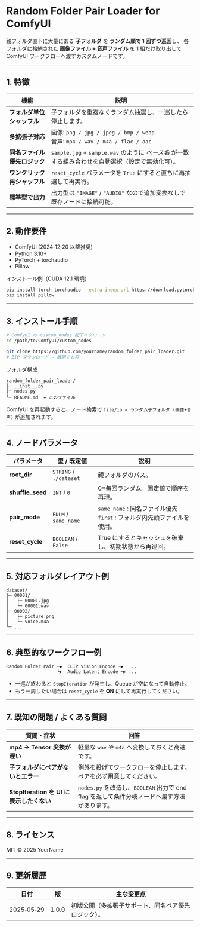 # Random Folder Pair Loader for ComfyUI

親フォルダ直下に大量にある **子フォルダ** を **ランダム順で 1 回ずつ巡回**し、
各フォルダに格納された **画像ファイル + 音声ファイル** を 1 組だけ取り出して ComfyUI ワークフローへ渡すカスタムノードです。

---

## 1. 特徴

| 機能               | 説明                                                                        |
| ---------------- | ------------------------------------------------------------------------- |
| **フォルダ単位シャッフル**  | 子フォルダを重複なくランダム抽選し、一巡したら停止します。                                             |
| **多拡張子対応**       | 画像: `png / jpg / jpeg / bmp / webp`<br>音声: `mp4 / wav / m4a / flac / aac` |
| **同名ファイル優先ロジック** | `sample.jpg` + `sample.wav` のように *ベース名* が一致する組み合わせを自動選択（設定で無効化可）。         |
| **ワンクリック再シャッフル** | `reset_cycle` パラメータを `True` にすると直ちに再抽選して再実行。                              |
| **標準型で出力**       | 出力型は `"IMAGE"` / `"AUDIO"` なので追加変換なしで既存ノードに接続可能。                          |

---

## 2. 動作要件

* ComfyUI (2024‑12‑20 以降推奨)
* Python 3.10+
* PyTorch + torchaudio
* Pillow

インストール例（CUDA 12.1 環境）

```bash
pip install torch torchaudio --extra-index-url https://download.pytorch.org/whl/cu121
pip install pillow
```

---

## 3. インストール手順

```bash
# ComfyUI の custom_nodes 配下へクローン
cd /path/to/ComfyUI/custom_nodes

git clone https://github.com/yourname/random_folder_pair_loader.git
# ZIP ダウンロード → 展開でも可
```

フォルダ構成

```
random_folder_pair_loader/
├─ __init__.py
├─ nodes.py
└─ README.md  ← このファイル
```

ComfyUI を再起動すると、ノード検索で
`file/io → ランダム子フォルダ (画像+音声)` が追加されます。

---

## 4. ノードパラメータ

| パラメータ             | 型 / 既定値                | 説明                                                  |
| ----------------- | ---------------------- | --------------------------------------------------- |
| **root\_dir**     | `STRING` / `./dataset` | 親フォルダのパス。                                           |
| **shuffle\_seed** | `INT` / `0`            | 0=毎回ランダム。固定値で順序を再現。                                 |
| **pair\_mode**    | `ENUM` / `same_name`   | `same_name` : 同名ファイル優先<br>`first` : フォルダ内先頭ファイルを使用。 |
| **reset\_cycle**  | `BOOLEAN` / `False`    | True にするとキャッシュを破棄し、初期状態から再巡回。                       |

---

## 5. 対応フォルダレイアウト例

```
dataset/
├─ 00001/
│   ├─ 00001.jpg
│   └─ 00001.wav
├─ 00002/
│   ├─ picture.png
│   └─ voice.m4a
└─ ...
```

---

## 6. 典型的なワークフロー例

```
Random Folder Pair ─▶  CLIP Vision Encode ─▶  ...
                   └▶  Audio Latent Encode ─▶ ...
```

* 一巡が終わると `StopIteration` が発生し、Queue が空になって自動停止。
* もう一周したい場合は `reset_cycle` を **ON** にして再実行してください。

---

## 7. 既知の問題 / よくある質問

| 質問・症状                           | 回答                                                            |
| ------------------------------- | ------------------------------------------------------------- |
| **mp4 → Tensor 変換が遅い**          | 軽量な `wav` や `m4a` へ変換しておくと高速です。                               |
| **子フォルダにペアがないとエラー**             | 例外を投げてワークフローを停止します。ペアを必ず用意してください。                             |
| **StopIteration を UI に表示したくない** | `nodes.py` を改造し、`BOOLEAN` 出力で end flag を返して条件分岐ノードへ渡す方法があります。 |

---

## 8. ライセンス

MIT © 2025 YourName

---

## 9. 更新履歴

| 日付         | 版     | 主な変更点                      |
| ---------- | ----- | -------------------------- |
| 2025‑05‑29 | 1.0.0 | 初版公開（多拡張子サポート、同名ペア優先ロジック）。 |

